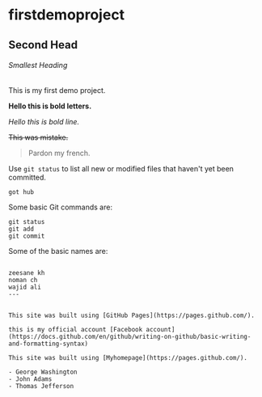 # firstdemoproject

## Second Head

###### Smallest Heading


This is my first demo project.

**Hello this is bold letters.**

*Hello this is bold line.*

~~This was mistake.~~

> Pardon my french.

Use `git status` to list all new or modified files that haven't yet been committed.

`got hub`

Some basic Git commands are:
```
git status
git add
git commit
```


Some of the basic names are:
```

zeesane kh
noman ch
wajid ali
---


This site was built using [GitHub Pages](https://pages.github.com/).

this is my official account [Facebook account](https://docs.github.com/en/github/writing-on-github/basic-writing-and-formatting-syntax)

This site was built using [Myhomepage](https://pages.github.com/).

- George Washington
- John Adams
- Thomas Jefferson





